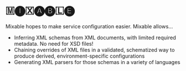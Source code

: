 # 🇲🅘🇽🅐🅑🇱🅔

Mixable hopes to make service configuration easier. Mixable allows...

- Inferring XML schemas from XML documents, with limited required metadata. No need for XSD files!
- Chaining overrides of XML files in a validated, schematized way to produce derived, environment-specific configurations
- Generating XML parsers for those schemas in a variety of languages

